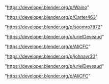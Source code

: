 "https://developer.blender.org/p/Waino"

"https://developer.blender.org/p/Carter463"

"https://developer.blender.org/p/soomro7872"

"https://developer.blender.org/p/urielDeveaud"

"https://developer.blender.org/p/AliCFC"

"https://developer.blender.org/p/johnavr30"

 
"https://developer.blender.org/p/urielDeveaud"


"https://developer.blender.org/p/AliCFC"


 
